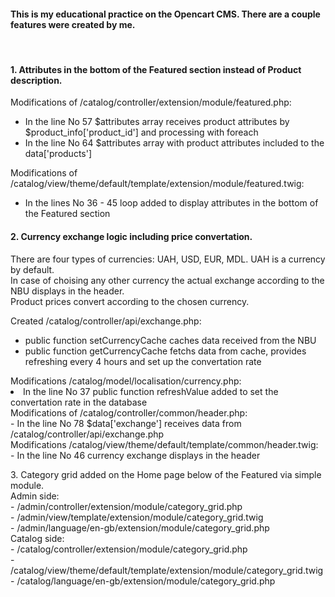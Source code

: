 <h4>This is my educational practice on the Opencart CMS. There are a couple features were created by me.</h4><br />
<p>
<h4>1. Attributes in the bottom of the Featured section instead of Product description.</h4>
Modifications of /catalog/controller/extension/module/featured.php:<br />
<ul>
  <li>In the line No 57 $attributes array receives product attributes by $product_info['product_id'] and processing with foreach</li>
  <li>In the line No 64 $attributes array with product attributes included to the data['products']</li>
</ul>  
Modifications of /catalog/view/theme/default/template/extension/module/featured.twig:
<ul>
  <li>In the lines No 36 - 45 loop added to display attributes in the bottom of the Featured section</li>
</ul>  
</p>
<p>
<h4>2. Currency exchange logic including price convertation.</h4>
<p>
There are four types of currencies: UAH, USD, EUR, MDL. UAH is a currency by default.<br />
In case of choising any other currency the actual exchange according to the NBU displays in the header.<br />
Product prices convert according to the chosen currency.<br />
</p>
Created /catalog/controller/api/exchange.php:<br />
<ul>
<li>public function setCurrencyCache caches data received from the NBU<br />
<li>public function getCurrencyCache fetchs data from cache, provides refreshing every 4 hours and set up the convertation rate<br />
</ul>  
Modifications /catalog/model/localisation/currency.php:<br />
<li>In the line No 37 public function refreshValue added to set the convertation rate in the database<br />
Modifications of /catalog/controller/common/header.php:<br />
- In the line No 78 $data['exchange'] receives data from /catalog/controller/api/exchange.php<br />
Modifications /catalog/view/theme/default/template/common/header.twig:<br />
- In the line No 46 currency exchange displays in the header<br />
</ul>
</p>

<p>
3. Category grid added on the Home page below of the Featured via simple module.<br />
Admin side:<br />
- /admin/controller/extension/module/category_grid.php<br />
- /admin/view/template/extension/module/category_grid.twig<br />
- /admin/language/en-gb/extension/module/category_grid.php<br />
Catalog side:<br />
- /catalog/controller/extension/module/category_grid.php<br />
- /catalog/view/theme/default/template/extension/module/category_grid.twig<br />
- /catalog/language/en-gb/extension/module/category_grid.php<br />
</p>
